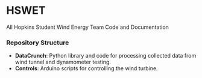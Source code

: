 # HSWET
All Hopkins Student Wind Energy Team Code and Documentation

### Repository Structure
* **DataCrunch**: Python library and code for processing collected data from wind tunnel and dynamometer testing.
* **Controls**: Arduino scripts for controlling the wind turbine.
